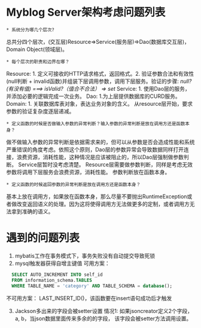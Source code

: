 # Myblog Server架构考虑问题列表
```
* 系统分为哪几个层次?
```
总共分四个层次，(交互层)Resource=>Service(服务层)=>Dao(数据库交互层)，Domain Object(领域层)。

```
* 每个层次的职责和边界在哪？
```
Resource: 1. 定义可接收的HTTP请求格式，返回格式。2. 验证参数合法和有效性(null判断 + invalid函数)并组装下层调用参数，调用下层服务。验证的步骤: *null?(有没有值) ===> isValid?（值合不合法） => set*
Service: 1. 使用Dao层的服务，并添加必要的逻辑完成一次业务。
Dao: 1.为上层提供数据库的CURD服务。
Domain: 1. 关联数据库表对象，表达业务对象的含义。
从resource层开始，要求参数的验证复杂度逐层递减。

```
* 定义函数的时候是否做输入参数的异常判断？输入参数的异常判断是放在调用方还是函数本身？
```
做不做输入参数的异常判断是依据需求来的，但可以从参数是否会造成性能和系统严重错误的角度考虑。依照这个原则，Dao层的参数异常会导致数据同样打开连接，浪费资源，消耗性能，这种情况是应该被阻止的，所以Dao层强制做参数判断。
Service层暂时没考虑清楚。
Resource层需要做参数判断，同样是考虑无效参数将调用下层服务会浪费资源，消耗性能。
参数判断放在函数本身。

```
* 定义函数的时候返回参数的异常判断是放在调用方还是函数本身？
```
基本上放在调用方，如果放在函数本身，那么尽量不要抛出RuntimeException或者做改变返回语义的处理。因为这将使得调用方无法做更多的定制，或者调用方无法拿到准确的语义。


# 遇到的问题列表
1. mybatis工作在事务模式下，事务失败没有自动提交导致死锁
2. mysql触发器获得自增主键值
可用方案：

```sql
  SELECT AUTO_INCREMENT INTO self_id
  FROM information_schema.TABLES
  WHERE TABLE_NAME = 'category' AND TABLE_SCHEMA = database();
```

不可用方案：
LAST_INSERT_ID()，该函数要在insert语句成功后才触发

3. Jackson多出来的字段会被setter设置
情况1: 如果jsoncreator定义2个字段，a, b，当json数据里面传来多余的的字段，
该字段会被setter方法调用设置。



